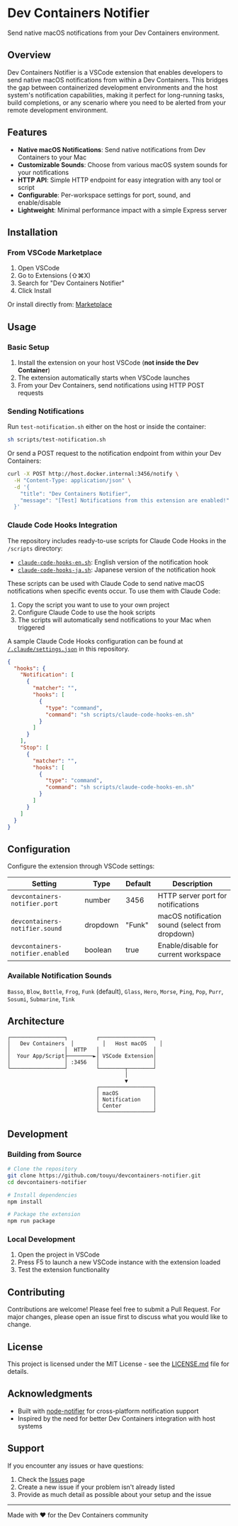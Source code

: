 # Dev Containers Notifier

Send native macOS notifications from your Dev Containers environment.

## Overview

Dev Containers Notifier is a VSCode extension that enables developers to send native macOS notifications from within a Dev Containers. This bridges the gap between containerized development environments and the host system's notification capabilities, making it perfect for long-running tasks, build completions, or any scenario where you need to be alerted from your remote development environment.

## Features

- **Native macOS Notifications**: Send native notifications from Dev Containers to your Mac
- **Customizable Sounds**: Choose from various macOS system sounds for your notifications
- **HTTP API**: Simple HTTP endpoint for easy integration with any tool or script
- **Configurable**: Per-workspace settings for port, sound, and enable/disable
- **Lightweight**: Minimal performance impact with a simple Express server

## Installation

### From VSCode Marketplace

1. Open VSCode
2. Go to Extensions (⇧⌘X)
3. Search for "Dev Containers Notifier"
4. Click Install

Or install directly from: [Marketplace](https://marketplace.visualstudio.com/items?itemName=touyu.devcontainers-notifier)

## Usage

### Basic Setup

1. Install the extension on your host VSCode (**not inside the Dev Container**)
2. The extension automatically starts when VSCode launches
3. From your Dev Containers, send notifications using HTTP POST requests

### Sending Notifications

Run `test-notification.sh` either on the host or inside the container:

```bash
sh scripts/test-notification.sh
```

Or send a POST request to the notification endpoint from within your Dev Containers:

```bash
curl -X POST http://host.docker.internal:3456/notify \
  -H "Content-Type: application/json" \
  -d '{
    "title": "Dev Containers Notifier",
    "message": "[Test] Notifications from this extension are enabled!"
  }'
```

### Claude Code Hooks Integration

The repository includes ready-to-use scripts for Claude Code Hooks in the `/scripts` directory:

- [`claude-code-hooks-en.sh`](https://github.com/touyu/devcontainers-notifier/blob/main/scripts/claude-code-hooks-en.sh): English version of the notification hook
- [`claude-code-hooks-ja.sh`](https://github.com/touyu/devcontainers-notifier/blob/main/scripts/claude-code-hooks-ja.sh): Japanese version of the notification hook

These scripts can be used with Claude Code to send native macOS notifications when specific events occur. To use them with Claude Code:

1. Copy the script you want to use to your own project
2. Configure Claude Code to use the hook scripts
3. The scripts will automatically send notifications to your Mac when triggered

A sample Claude Code Hooks configuration can be found at [`/.claude/settings.json`](https://github.com/touyu/devcontainers-notifier/blob/main/.claude/settings.json) in this repository.

```json
{
  "hooks": {
	"Notification": [
      {
        "matcher": "",
        "hooks": [
          {
            "type": "command",
            "command": "sh scripts/claude-code-hooks-en.sh"
          }
        ]
      }
    ],
    "Stop": [
      {
        "matcher": "",
        "hooks": [
          {
            "type": "command",
            "command": "sh scripts/claude-code-hooks-en.sh"
          }
        ]
      }
    ]
  }
}
```

## Configuration

Configure the extension through VSCode settings:

| Setting | Type | Default | Description |
|---------|------|---------|-------------|
| `devcontainers-notifier.port` | number | 3456 | HTTP server port for notifications |
| `devcontainers-notifier.sound` | dropdown | "Funk" | macOS notification sound (select from dropdown) |
| `devcontainers-notifier.enabled` | boolean | true | Enable/disable for current workspace |

### Available Notification Sounds

`Basso`, `Blow`, `Bottle`, `Frog`, `Funk` (default), `Glass`, `Hero`, `Morse`, `Ping`, `Pop`, `Purr`, `Sosumi`, `Submarine`, `Tink`

## Architecture

```
┌─────────────────┐         ┌─────────────────┐
│   Dev Containers  │         │   Host macOS    │
│                 │  HTTP   │                 │
│  Your App/Script├────────►│ VSCode Extension│
│                 │ :3456   │                 │
└─────────────────┘         └────────┬────────┘
                                     │
                                     ▼
                            ┌─────────────────┐
                            │ macOS           │
                            │ Notification    │
                            │ Center          │
                            └─────────────────┘
```

## Development

### Building from Source

```bash
# Clone the repository
git clone https://github.com/touyu/devcontainers-notifier.git
cd devcontainers-notifier

# Install dependencies
npm install

# Package the extension
npm run package
```

### Local Development

1. Open the project in VSCode
2. Press F5 to launch a new VSCode instance with the extension loaded
3. Test the extension functionality

## Contributing

Contributions are welcome! Please feel free to submit a Pull Request. For major changes, please open an issue first to discuss what you would like to change.

## License

This project is licensed under the MIT License - see the [LICENSE.md](LICENSE.md) file for details.

## Acknowledgments

- Built with [node-notifier](https://github.com/mikaelbr/node-notifier) for cross-platform notification support
- Inspired by the need for better Dev Containers integration with host systems

## Support

If you encounter any issues or have questions:

1. Check the [Issues](https://github.com/touyu/devcontainers-notifier/issues) page
2. Create a new issue if your problem isn't already listed
3. Provide as much detail as possible about your setup and the issue

---

Made with ❤️ for the Dev Containers community
